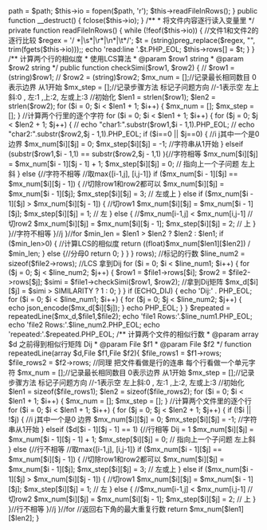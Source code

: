 <?php
/**
 * Created by PhpStorm.
 * User: L
 * Date: 2018-12-5
 * Time: 19:33
 */

class File
{

    public $path;
    public $io;
    public $rows = [];//用行的形式保存文件

    /**
     * File constructor.
     * @param $path
     */
    public function __construct($path)
    {
        $this->path = $path;
        $this->io = fopen($path, 'r');
        $this->readFileInRows();

    }


    public function __destruct()
    {
        fclose($this->io);
    }


    /**
     * 将文件内容逐行读入变量里
     */
    private function readFileInRows()
    {
        while (!feof($this->io)) { //文件1和文件2的逐行比较
            $regex = '/ *|\s*|\r*|\n*|\t*/';
            $t = (string)preg_replace($regex, "", trim(fgets($this->io)));;
            echo 'read:line '.$t.PHP_EOL;
            $this->rows[] = $t;
        }
    }


    /** 计算两个行的相似度
     * 使用LCS算法
     * @param $row1 string
     * @param $row2 string
     */
    public function checkSimi($row1, $row2)
    {
//        $row1 = (string)$row1;
//        $row2 = (string)$row2;

        $mx_num = [];//记录最长相同数目 0表示边界 从1开始
        $mx_step = [];//记录步骤方法 标记子问题方向
        //-1表示空 左上斜:0 , 左:1 ,上:2, 左或上:3

        //初始化
        $len1 = strlen($row1);
        $len2 = strlen($row2);
        for ($i = 0; $i < $len1 + 1; $i++) {
            $mx_num = [];
            $mx_step = [];
        }

        //计算两个行里的逐个字符
        for ($i = 0; $i < $len1 + 1; $i++) {
            for ($j = 0; $j < $len2 + 1; $j++) {

//                echo "char1:".substr($row1,$i - 1,1).PHP_EOL;
//                echo "char2:".substr($row2,$j - 1,1).PHP_EOL;

                if ($i==0 || $j==0) { //i j其中一个是0 边界
                    $mx_num[$i][$j] = 0;
                    $mx_step[$i][$j] = -1;

                    //字符串从1开始
                } elseif (substr($row1,$i - 1,1)
                    == substr($row2,$j - 1,1) ){//字符相等


                    $mx_num[$i][$j] = $mx_num[$i - 1][$j - 1] + 1;
                    $mx_step[$i][$j] = 0; // 指向上一个子问题 左上斜

                } else {//字符不相等
                    //取max{[i-1,j], [i,j-1]}

                    if ($mx_num[$i - 1][$j] == $mx_num[$i][$j - 1]) {
                        //切除row1和row2都可以
                        $mx_num[$i][$j] = $mx_num[$i - 1][$j];
                        $mx_step[$i][$j] = 3; // 左或上

                    } else if ($mx_num[$i - 1][$j] > $mx_num[$i][$j - 1]) {
                        //切row1
                        $mx_num[$i][$j] = $mx_num[$i - 1][$j];
                        $mx_step[$i][$j] = 1; // 左

                    } else { //$mx_num[i-1,j] < $mx_num[i,j-1]
                        //切row2
                        $mx_num[$i][$j] = $mx_num[$i][$j - 1];
                        $mx_step[$i][$j] = 2; // 上
                    }

                }//字符不相等

            }//j

        }//for

        $min_len = $len1 > $len2 ? $len2 : $len1;

        if ($min_len>0) { //计算LCS的相似度
            return ((float)$mx_num[$len1][$len2]) / $min_len;
        } else {//分母0
            return 0;
        }

    }

}

<?php
/**
 * Created by PhpStorm.
 * User: L
 * Date: 2018-12-5
 * Time: 19:44
 */
require 'File.php';

$path1 = 'check.cpp';
$path2 = 'test3.md';
//相似度
define('SIMILARITY',0.75);
define('ECHO_DIJ',true);


$file1 = new File($path1);
$file2 = new File($path2);

$mx_d = [];//Dij的二维数组
$line_num1 = sizeof($file1->rows); //标记的行数
$line_num2 = sizeof($file2->rows);

//LCS 拿到Dij
for ($i = 0; $i < $line_num1; $i++) {
    for ($j = 0; $j < $line_num2; $j++) {

        $row1 = $file1->rows[$i];
        $row2 = $file2->rows[$j];
        $simi = $file1->checkSimi($row1, $row2);
        //拿到Dij矩阵
        $mx_d[$i][$j] = $simi > SIMILARITY ? 1 : 0;


    }
}

if (ECHO_DIJ) {
    echo 'Dij:' . PHP_EOL;
    for ($i = 0; $i < $line_num1; $i++) {
        for ($j = 0; $j < $line_num2; $j++) {
            echo json_encode($mx_d[$i][$j]);
        }
        echo PHP_EOL;
    }
}

$repeated = repeatedLine($mx_d,$file1,$file2);

echo 'file1 Rows:'.$line_num1.PHP_EOL;
echo 'file2 Rows:'.$line_num2.PHP_EOL;
echo 'repeated:'.$repeated.PHP_EOL;




/** 计算两个文件的相似行数
 * @param array $d 之前得到相似行矩阵 Dij
 * @param File $f1
 * @param File $f2
 */
function repeatedLine(array $d,File $f1,File $f2){
    $file_rows1 = $f1->rows;
    $file_rows2 = $f2->rows;

    //同理 把文件看做是行的连串 每个行看做一个单元字符

    $mx_num = [];//记录最长相同数目 0表示边界 从1开始
    $mx_step = [];//记录步骤方法 标记子问题方向
    //-1表示空 左上斜:0 , 左:1 ,上:2, 左或上:3

    //初始化
    $len1 = sizeof($file_rows1);
    $len2 = sizeof($file_rows2);
    for ($i = 0; $i < $len1 + 1; $i++) {
        $mx_num = [];
        $mx_step = [];
    }

    //计算两个文件里的逐个行
    for ($i = 0; $i < $len1 + 1; $i++) {
        for ($j = 0; $j < $len2 + 1; $j++) {

            if (!$i || !$j) { //i j其中一个是0 边界
                $mx_num[$i][$j] = 0;
                $mx_step[$i][$j] = -1;

                //字符串从1开始
            } elseif ($d[$i - 1][$j - 1] == 1) {//行相等 Dij = 1
                $mx_num[$i][$j] = $mx_num[$i - 1][$j - 1] + 1;
                $mx_step[$i][$j] = 0; // 指向上一个子问题 左上斜

            } else {//行不相等
                //取max{[i-1,j], [i,j-1]}

                if ($mx_num[$i - 1][$j] == $mx_num[$i][$j - 1]) {
                    //切除row1和row2都可以
                    $mx_num[$i][$j] = $mx_num[$i - 1][$j];
                    $mx_step[$i][$j] = 3; // 左或上

                } else if ($mx_num[$i - 1][$j] > $mx_num[$i][$j - 1]) {
                    //切row1
                    $mx_num[$i][$j] = $mx_num[$i - 1][$j];
                    $mx_step[$i][$j] = 1; // 左

                } else { //$mx_num[i-1,j] < $mx_num[i,j-1]
                    //切row2
                    $mx_num[$i][$j] = $mx_num[$i][$j - 1];
                    $mx_step[$i][$j] = 2; // 上
                }

            }//行不相等

        }//j

    }//for

    //返回右下角的最大重复行数
    return $mx_num[$len1][$len2];
}
